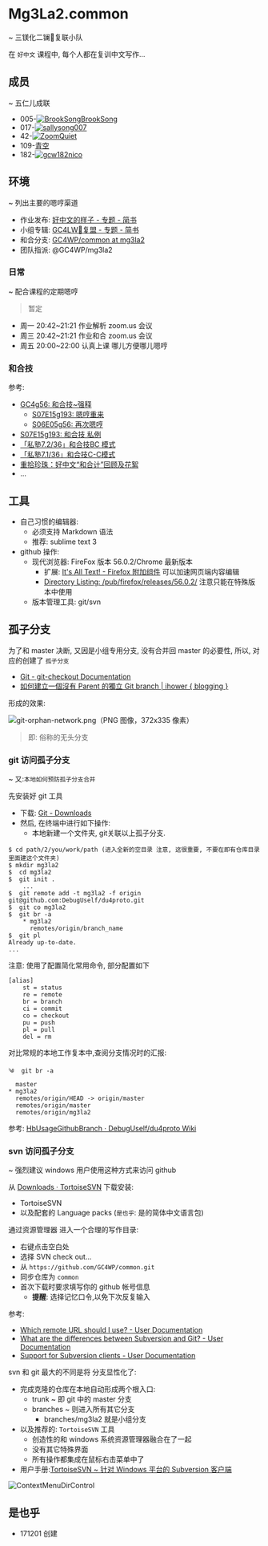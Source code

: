 # Mg3La2.common
~ 三镁化二镧🐙复联小队

在 `好中文` 课程中, 每个人都在复训中文写作...

## 成员
~ 五仁儿成联

- 005-[![BrookSongBrookSong](https://avatars0.githubusercontent.com/u/25792264?s=60&v=4)](https://github.com/BrookSongBrookSong)
- 017-[![sallysong007](https://avatars1.githubusercontent.com/u/26237577?s=60&v=4)](https://github.com/sallysong007)
- 42-[![ZoomQuiet](https://avatars0.githubusercontent.com/u/22494?s=60&v=4)](https://github.com/ZoomQuiet)
- 109-[青空](https://github.com/qingkongdy)
- 182-[![gcw182nico](https://avatars3.githubusercontent.com/u/33693084?s=60&v=4)](https://github.com/gcw182nico)

## 环境
~ 列出主要的嗯哼渠道

- 作业发布: [好中文的样子 - 专题 - 简书](http://www.jianshu.com/c/6c9915be5f2c)
- 小组专辑: [GC4LW🐙复盟 - 专题 - 简书](http://www.jianshu.com/c/5d0d3f8d3345)
- 和合分支: [GC4WP/common at mg3la2](https://github.com/GC4WP/common/tree/mg3la2)
- 团队指派: @GC4WP/mg3la2 

### 日常
~ 配合课程的定期嗯哼

> 暂定

- 周一 20:42~21:21 作业解析 zoom.us 会议
- 周三 20:42~21:21 作业和合 zoom.us 会议
- 周五 20:00~22:00 认真上课 哪儿方便哪儿嗯哼


### 和合技

参考:

- [GC4g56: 和合技~强释](http://www.jianshu.com/p/aaf4096bde08)
    + [S07E15g193: 嗯哼重来](http://www.jianshu.com/p/04b10e675998)
    + [S06E05g56: 再次嗯哼](http://www.jianshu.com/p/61709860ae61)
- [S07E15g193: 和合技 私例](http://www.jianshu.com/p/1e3d5d0b2599)
- [「私塾7.2/36」和合技BC 模式](http://www.jianshu.com/p/ba524d020a06)
- [「私塾7.1/36」和合技C-C模式](http://www.jianshu.com/p/d90f5df63e18)
- [重拾珍珠：好中文“和合计”回顾及花絮](http://www.jianshu.com/p/64dabd780fa5)
- ...

## 工具

- 自己习惯的编辑器: 
    + 必须支持 Markdown 语法
    + 推荐: sublime text 3
- github 操作:
    + 现代浏览器: FireFox 版本 56.0.2/Chrome 最新版本
        * 扩展: [It's All Text! - Firefox 附加组件](https://addons.mozilla.org/zh-CN/firefox/addon/its-all-text/) 可以加速网页端内容编辑
        * [Directory Listing: /pub/firefox/releases/56.0.2/](https://ftp.mozilla.org/pub/firefox/releases/56.0.2/) 注意只能在特殊版本中使用
    + 版本管理工具: git/svn

## 孤子分支

为了和 master 决断, 又因是小组专用分支, 没有合并回 master 的必要性,
所以, 对应的创建了 `孤子分支` 

- [Git - git-checkout Documentation](https://git-scm.com/docs/git-checkout/1.7.3.1)
- [如何建立一個沒有 Parent 的獨立 Git branch | ihower { blogging }](https://ihower.tw/blog/archives/5691)

形成的效果:

![git-orphan-network.png（PNG 图像，372x335 像素）](http://zoomquiet.qiniucdn.com/res/gc4lw/git-orphan-network.png)


> 即: 俗称的无头分支


### git 访问孤子分支
~ 又:`本地如何预防孤子分支合并`

先安装好 git 工具

- 下载: [Git - Downloads](https://git-scm.com/downloads)
- 然后, 在终端中进行如下操作:
    + 本地新建一个文件夹, git关联以上孤子分支. 

```
$ cd path/2/you/work/path (进入全新的空目录 注意, 这很重要, 不要在即有仓库目录里面建这个文件夹)
$ mkdir mg3la2
$  cd mg3la2
$  git init .
    ...
$  git remote add -t mg3la2 -f origin git@github.com:DebugUself/du4proto.git
$  git co mg3la2
$  git br -a
    * mg3la2
      remotes/origin/branch_name
$  git pl
Already up-to-date.
...
```

注意: 使用了配置简化常用命令, 部分配置如下

    [alias]
        st = status
        re = remote
        br = branch
        ci = commit
        co = checkout
        pu = push
        pl = pull
        del = rm

对比常规的本地工作复本中,查阅分支情况时的汇报:

```
༄  git br -a
  master
* mg3la2
  remotes/origin/HEAD -> origin/master
  remotes/origin/master
  remotes/origin/mg3la2
```

参考: [HbUsageGithubBranch · DebugUself/du4proto Wiki](https://github.com/DebugUself/du4proto/wiki/HbUsageGithubBranch)


### svn 访问孤子分支
~ 强烈建议 windows 用户使用这种方式来访问 github 

从  [Downloads · TortoiseSVN](https://tortoisesvn.net/downloads.html)
下载安装:

- TortoiseSVN 
- 以及配套的 Language packs (`是也乎`: 是的简体中文语言包)

通过资源管理器 进入一个合理的写作目录:

- 右键点击空白处
- 选择 SVN check out...
- 从 `https://github.com/GC4WP/common.git`
- 同步仓库为 `common`
- 首次下载时要求填写你的 github 帐号信息
    + **提醒**: 选择记忆口令,以免下次反复输入

参考:

- [Which remote URL should I use? - User Documentation](https://help.github.com/articles/which-remote-url-should-i-use/)
- [What are the differences between Subversion and Git? - User Documentation](https://help.github.com/articles/what-are-the-differences-between-subversion-and-git/)
- [Support for Subversion clients - User Documentation](https://help.github.com/articles/support-for-subversion-clients/)

svn 和 git 最大的不同是将 分支显性化了:

- 完成克隆的仓库在本地自动形成两个根入口:
    + trunk ~ 即 git 中的 master 分支
    + branches ~ 则进入所有其它分支
        * branches/mg3la2 就是小组分支
- 以及推荐的: `TortoiseSVN` 工具
    + 创造性的和 windows 系统资源管理器融合在了一起
    + 没有其它特殊界面
    + 所有操作都集成在鼠标右击菜单中了
- 用户手册:[TortoiseSVN ~ 针对 Windows 平台的 Subversion 客户端](https://tortoisesvn.net/docs/release/TortoiseSVN_zh_CN/index.html) 

![ContextMenuDirControl](https://tortoisesvn.net/docs/release/TortoiseSVN_zh_CN/images/ContextMenuDirControl.png)


## 是也乎

- 171201 创建


